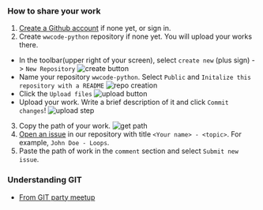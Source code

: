 ### How to share your work

1. [Create a Github account](https://github.com/join) if none yet, or sign in. 
2. Create `wwcode-python` repository if none yet. You will upload your works there.
  *  In the toolbar(upper right of your screen), select `create new` (plus sign) -> `New Repository`
  ![create button](https://github.com/wwcodemanila/WWCodeManila-Python/blob/master/assets/images/new_repository.png)
  *  Name your repository `wwcode-python`. Select `Public` and `Initalize this repository with a README`
  ![repo creation](https://github.com/wwcodemanila/WWCodeManila-Python/blob/master/assets/images/new_repository2.png)
  *  Click the `Upload files`
  ![upload button](https://github.com/wwcodemanila/WWCodeManila-Python/blob/master/assets/images/upload_button.png)
  *  Upload your work. Write a brief description of it and click `Commit changes`!
  ![upload step](https://github.com/wwcodemanila/WWCodeManila-Python/blob/master/assets/images/upload_step.png)
3. Copy the path of your work.
![get path](https://github.com/wwcodemanila/WWCodeManila-Python/blob/master/assets/images/copy_path.png)
4. [Open an issue](https://github.com/wwcodemanila/WWCodeManila-Python/issues/new) in our repository with title `<Your name> - <topic>`. For example, `John Doe - Loops`.
5. Paste the path of work in the `comment` section and select `Submit new issue`.

### Understanding GIT
*  [From GIT party meetup](https://github.com/wwcodemanila/git-party)
